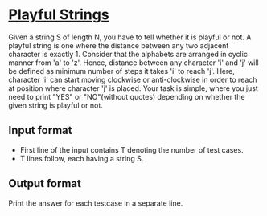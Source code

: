 # [Playful Strings][link]

Given a string S of length N, you have to tell whether it is playful or not. A playful string is one where the distance between any two adjacent character is exactly 1. Consider that the alphabets are arranged in cyclic manner from 'a' to 'z'. Hence, distance between any character 'i' and 'j' will be defined as minimum number of steps it takes 'i' to reach 'j'. Here, character 'i' can start moving clockwise or anti-clockwise in order to reach at position where character 'j' is placed. Your task is simple, where you just need to print "YES" or "NO"(without quotes) depending on whether the given string is playful or not.

## Input format

- First line of the input contains T denoting the number of test cases.
- T lines follow, each having a string S.

## Output format

Print the answer for each testcase in a separate line.

[link]: https://www.hackerearth.com/practice/algorithms/string-algorithm/string-searching/practice-problems/algorithm/playful-strings/
